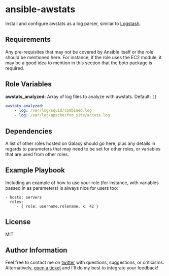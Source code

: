 ansible-awstats
=========
Install and configure awstats as a log parser, similar to [Logstash](https://www.elastic.co/products/logstash).


Requirements
------------
Any pre-requisites that may not be covered by Ansible itself or the role should be mentioned here. For instance, if the role uses the EC2 module, it may be a good idea to mention in this section that the boto package is required.


Role Variables
--------------

**awstats_analyzed:** Array of log files to analyze with awstats. Default: `[]`

```yaml
awstats_analyzed:
	- log: /var/log/squid/combined.log
	- log: /var/log/apache/foo_site/access.log
```


Dependencies
------------
A list of other roles hosted on Galaxy should go here, plus any details in regards to parameters that may need to be set for other roles, or variables that are used from other roles.


Example Playbook
----------------
Including an example of how to use your role (for instance, with variables passed in as parameters) is always nice for users too:

    - hosts: servers
      roles:
         - { role: username.rolename, x: 42 }


License
-------
MIT


Author Information
------------------
Feel free to contact me on [twitter](https://twitter.com/devynspencer) with questions, suggestions, or criticisms. Alternatively, [open a ticket](https://github.com/devynspencer/ansible-awstats/issues/new) and I'll do my best to integrate your feedback!
